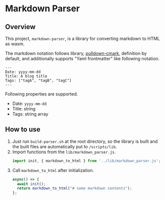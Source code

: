 # Markdown Parser

## Overview

This project, `markdown-parser`, is a library for converting markdown to HTML as wasm.  

The markdown notation follows library, [pulldown-cmark](https://docs.rs/pulldown-cmark/latest/pulldown_cmark/), definition by default, and additionally supports "Yaml frontmatter" like following notation.

```
---
Date: yyyy-mm-dd
Title: A blog title
Tags: ["tagA", "tagB", "tagC"]
---
```

Following properties are supported.

- Date: `yyyy-mm-dd`
- Title: string
- Tags: string array

## How to use

1. Just run `build-parser.sh` at the root directory, so the library is built and the built files are automatically put to `/scripts/lib`.
1. Import functions from the `lib/markdown_parser.js`.
    ```javascript
    import init, { markdown_to_html } from '../lib/markdown_parser.js';
    ```
1. Call `markdown_to_html` after initialization.
    ```javascript
    async() => {
      await init();
      return markdown_to_html("# some markdown contents");
    };
    ```
